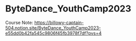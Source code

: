 # ByteDance_YouthCamp2023
Course Note: https://billowy-captain-504.notion.site/ByteDance_YouthCamp2023-e55dd0b42fa545c9806f45fb3978f7df?pvs=4
